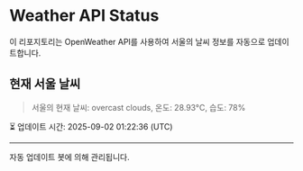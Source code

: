 
# Weather API Status

이 리포지토리는 OpenWeather API를 사용하여 서울의 날씨 정보를 자동으로 업데이트합니다.

## 현재 서울 날씨
> 서울의 현재 날씨: overcast clouds, 온도: 28.93°C, 습도: 78%

⏳ 업데이트 시간: 2025-09-02 01:22:36 (UTC)

---
자동 업데이트 봇에 의해 관리됩니다.
